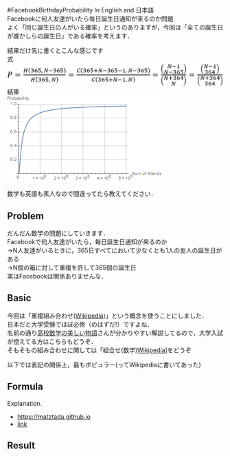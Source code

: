#FacebookBirthdayProbability
In English and 日本語  
Facebookに何人友達がいたら毎日誕生日通知が来るのか問題  
よく「同じ誕生日の人がいる確率」というのありますが，今回は「全ての誕生日が誰かしらの誕生日」である確率を考えます．  

結果だけ先に書くとこんな感じです  
式  
<a><img src="https://raw.githubusercontent.com/matzTada/FacebookFriendsBirthdayProbability/master/image/formula1.png" alt=""></a>  
結果  
<a><img src="https://raw.githubusercontent.com/matzTada/FacebookFriendsBirthdayProbability/master/image/facebookBirthday.png" alt=""></a>  

数学も英語も素人なので間違ってたら教えてください．

## Problem
だんだん数学の問題にしていきます．  
Facebookで何人友達がいたら，毎日誕生日通知が来るのか  
→N人友達がいるときに，365日すべてにおいて少なくとも1人の友人の誕生日がある  
→N個の箱に対して重複を許して365個の誕生日   
実はFacebookは関係ありませんな．  


## Basic  
今回は「重複組み合わせ([Wikipedia](https://ja.wikipedia.org/wiki/%E9%87%8D%E8%A4%87%E7%B5%84%E5%90%88%E3%81%9B))」という概念を使うことにしました．  
日本だと大学受験でほぼ必修（のはずだ!）ですよね．  
名前の通り[高校数学の美しい物語](http://mathtrain.jp/tyohukuc)さんが分かりやすい解説してるので，大学入試が控えてる方はこちらもどうぞ．  
そもそもの組み合わせに関しては「組合せ(数学)[Wikipedia](https://ja.wikipedia.org/wiki/%E7%B5%84%E5%90%88%E3%81%9B_(%E6%95%B0%E5%AD%A6))]をどうぞ

以下では表記の関係上，最もポピュラー(ってWikipediaに書いてあった)


## Formula
Explanation.  

* <https://matztada.github.io>  
* [link](https://matztada.github.io)

## Result
